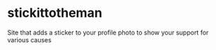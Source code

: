 # stickittotheman
Site that adds a sticker to your profile photo to show your support for various causes
